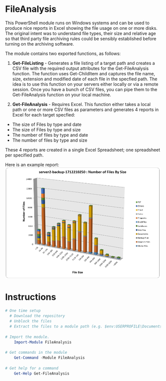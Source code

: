 # FileAnalysis

This PowerShell module runs on Windows systems and can be used to produce nice reports in Excel showing the file usage on one or more disks. The original intent was to understand file types, their size and relative age so that third party file archiving rules could be sensibly established before turning on the archiving software.

The module contains two exported functions, as follows:

1. **Get-FileListing** - Generates a file listing of a target path and creates a CSV file with the required output attributes for the Get-FileAnalysis function. The function uses Get-ChildItem and captures the file name, size, extension and modified date of each file in the specfied path. The idea is to use this function on your servers either locally or via a remote session. Once you have a bunch of CSV files, you can pipe them to the Get-FileAnalysis function on your local machine. 

2. **Get-FileAnalysis** - Requires Excel. This function either takes a local path or one or more CSV files as parameters and generates 4 reports in Excel for each target specfied:
  * The size of Files by type and date
  * The size of Files by type and size
  * The number of files by type and date
  * The number of files by type and size

These 4 reports are created in a single Excel Spreadsheet; one spreadsheet per specified path.

Here is an example report:
![Number of Files by Size](/Media/NumberFilesBySize.PNG)

# Instructions

```powershell
# One time setup
  # Download the repository
  # Unblock the files
  # Extract the files to a module path (e.g. $env:USERPROFILE\Documents\WindowsPowerShell\Modules\FileAnalysis)

# Import the module.
    Import-Module FileAnalysis

# Get commands in the module
    Get-Command -Module FileAnalysis

# Get help for a command
    Get-Help Get-FileAnalysis
```
